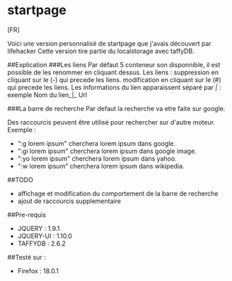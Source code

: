 startpage
=========

[FR]

Voici une version personnalisé de startpage que j'avais découvert par lifehacker
Cette version tire partie du localstorage avec taffyDB.

##Explication
###Les liens
Par défaut 5 conteneur son disponnible, il est possible de les renommer en cliquant
dessus.
Les liens :
    suppression en cliquant sur le (-) qui precede les liens.
    modification en cliquant sur le (#) qui precede les liens.
    Les informations du lien apparaissent séparé par _|_ :
        exemple Nom du lien_|_ Url

###La barre de recherche
Par defaut la recherche va etre faite sur google.

Des raccourcis peuvent être utilisé pour rechercher sur d'autre moteur.
Exemple :
- ":g lorem ipsum" cherchera lorem ipsum dans google.
- ":gi lorem ipsum" cherchera lorem ipsum dans google image.
- ":yo lorem ipsum" cherchera lorem ipsum dans yahoo.
- ":w lorem ipsum" cherchera lorem ipsum dans wikipedia.


##TODO
- affichage et modification du comportement de la barre de recherche
- ajout de raccourcis supplementaire

##Pre-requis
- JQUERY : 1.9.1
- JQUERY-UI : 1.10.0
- TAFFYDB : 2.6.2

##Testé sur :
- Firefox : 18.0.1

